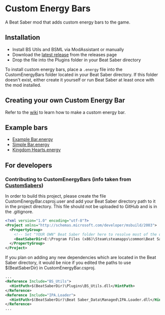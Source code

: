 # Custom Energy Bars
A Beat Saber mod that adds custom energy bars to the game.

## Installation
* Install BS Utils and BSML via ModAssistant or manually
* Download the [latest release](https://github.com/ckosmic/CustomEnergyBars/releases/latest) from the releases page
* Drop the file into the Plugins folder in your Beat Saber directory

To install custom energy bars, place a `.energy` file into the CustomEnergyBars folder located in your Beat Saber directory.  If this folder doesn't exist, either create it yourself or run Beat Saber at least once with the mod installed.

## Creating your own Custom Energy Bar
Refer to the [wiki](https://github.com/ckosmic/CustomEnergyBars/wiki) to learn how to make a custom energy bar.

## Example bars
* [Example Bar.energy](https://raw.githubusercontent.com/ckosmic/CustomEnergyBars/master/Resources/ExampleBars/Example%20Bar.energy)
* [Simple Bar.energy](https://raw.githubusercontent.com/ckosmic/CustomEnergyBars/master/Resources/ExampleBars/Simple%20Bar.energy)
* [Kingdom Hearts.energy](https://raw.githubusercontent.com/ckosmic/CustomEnergyBars/master/Resources/ExampleBars/Kingdom%20Hearts.energy)

## For developers
### Contributing to CustomEnergyBars (info taken from [CustomSabers](https://github.com/nalulululuna/CustomSaberPlugin))
In order to build this project, please create the file CustomEnergyBar.csproj.user and add your Beat Saber directory path to it in the project directory. This file should not be uploaded to GitHub and is in the .gitignore.

```xml 
<?xml version="1.0" encoding="utf-8"?>
<Project xmlns="http://schemas.microsoft.com/developer/msbuild/2003">
  <PropertyGroup>
    <!-- Set "YOUR OWN" Beat Saber folder here to resolve most of the dependency paths! -->
    <BeatSaberDir>E:\Program Files (x86)\Steam\steamapps\common\Beat Saber</BeatSaberDir>
  </PropertyGroup>
</Project>
```

If you plan on adding any new dependencies which are located in the Beat Saber directory, it would be nice if you edited the paths to use $(BeatSaberDir) in CustomEnergyBar.csproj.

```xml 
...
<Reference Include="BS_Utils">
  <HintPath>$(BeatSaberDir)\Plugins\BS_Utils.dll</HintPath>
</Reference>
<Reference Include="IPA.Loader">
  <HintPath>$(BeatSaberDir)\Beat Saber_Data\Managed\IPA.Loader.dll</HintPath>
</Reference>
...
```
